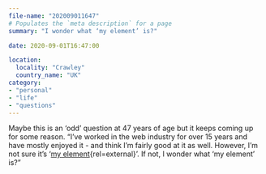 ```yaml
---
file-name: "202009011647"
# Populates the `meta description` for a page
summary: "I wonder what ‘my element’ is?"

date: 2020-09-01T16:47:00

location:
  locality: "Crawley"
  country_name: "UK"
category:
- "personal"
- "life"
- "questions"
---
```


Maybe this is an ‘odd’ question at 47 years of age but it keeps coming up for some reason. “I’ve worked in the web industry for over 15 years and have mostly enjoyed it - and think I’m fairly good at it as well. However, I’m not sure it’s ‘[my element][1]{rel=external}’. If not, I wonder what ‘my element’ is?”

[1]: https://youtu.be/17fbxRQgMlU?t=459
